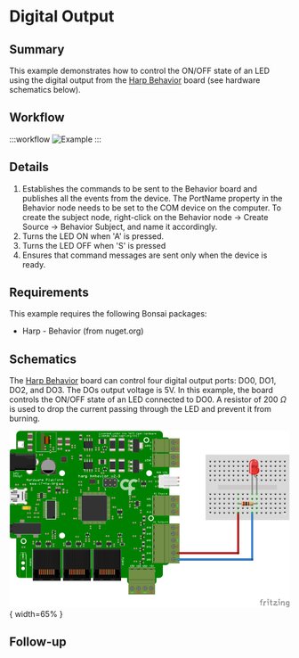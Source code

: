 # Digital Output

## Summary
This example demonstrates how to control the ON/OFF state of an LED using the digital output from the [Harp Behavior](https://harp-tech.org/api/Harp.Behavior.html) board (see hardware schematics below). 

## Workflow
:::workflow
![Example](~/workflows/HarpExamples/BehaviorBoard/DigitalOutput/DigitalOutput.bonsai)
:::

## Details
1. Establishes the commands to be sent to the Behavior board and publishes all the events from the device. The PortName property in the Behavior node needs to be set to the COM device on the computer. To create the subject node, right-click on the Behavior node -> Create Source -> Behavior Subject, and name it accordingly. 
2. Turns the LED ON when 'A' is pressed.
3. Turns the LED OFF when 'S' is pressed
4. Ensures that command messages are sent only when the device is ready.

## Requirements
This example requires the following Bonsai packages:
- Harp - Behavior (from nuget.org)

## Schematics
The [Harp Behavior](https://harp-tech.org/api/Harp.Behavior.html) board can control four digital output ports: DO0, DO1, DO2, and DO3. The DOs output voltage is 5V. In this example, the board controls the ON/OFF state of an LED connected to DO0. A resistor of 200 $\Omega$ is used to drop the current passing through the LED and prevent it from burning.

![Schematics](./DigitalOutputSch.svg){ width=65% }

## Follow-up
